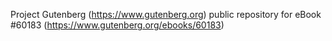 Project Gutenberg (https://www.gutenberg.org) public repository for eBook #60183 (https://www.gutenberg.org/ebooks/60183)

